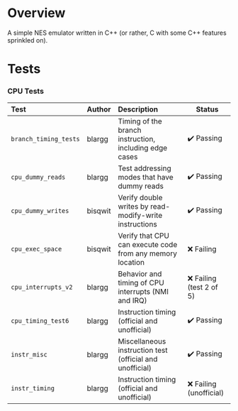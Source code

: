 # Overview

A simple NES emulator written in C++ (or rather, C with some C++ features sprinkled on).

# Tests

### CPU Tests

| Test                  | Author  | Description                                                | Status                     |
| :-------------------- | :------ | :--------------------------------------------------------- | -------------------------- |
| `branch_timing_tests` | blargg  | Timing of the branch instruction, including edge cases     | :heavy_check_mark: Passing |
| `cpu_dummy_reads`     | blargg  | Test addressing modes that have dummy reads                | :heavy_check_mark: Passing |
| `cpu_dummy_writes`    | bisqwit | Verify double writes by read-modify-write instructions     | :heavy_check_mark: Passing |
| `cpu_exec_space`      | bisqwit | Verify that CPU can execute code from any memory location  | :x: Failing                |
| `cpu_interrupts_v2`   | blargg  | Behavior and timing of CPU interrupts (NMI and IRQ)        | :x: Failing (test 2 of 5)  |
| `cpu_timing_test6`    | blargg  | Instruction timing (official and unofficial)               | :heavy_check_mark: Passing |
| `instr_misc`          | blargg  | Miscellaneous instruction test (official and unofficial)   | :heavy_check_mark: Passing |
| `instr_timing`        | blargg  | Instruction timing (official and unofficial)               | :x: Failing (unofficial)   |
